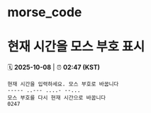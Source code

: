 # morse_code
# 현재 시간을 모스 부호 표시
<!-- MORSE_TIME_START -->
🗓️ **2025-10-08** | ⏰ **02:47 (KST)**

```
현재 시간을 입력하세요. 모스 부호로 바꿉니다
----- ..--- ....- --...
모스 부호를 다시 현재 시간으로 바꿉니다
0247
```
<!-- MORSE_TIME_END -->
